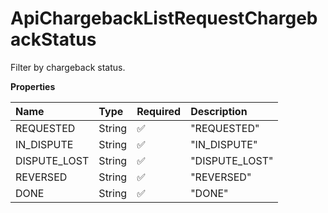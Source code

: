 # ApiChargebackListRequestChargebackStatus

Filter by chargeback status.

**Properties**

| Name         | Type   | Required | Description    |
| :----------- | :----- | :------- | :------------- |
| REQUESTED    | String | ✅       | "REQUESTED"    |
| IN_DISPUTE   | String | ✅       | "IN_DISPUTE"   |
| DISPUTE_LOST | String | ✅       | "DISPUTE_LOST" |
| REVERSED     | String | ✅       | "REVERSED"     |
| DONE         | String | ✅       | "DONE"         |

<!-- This file was generated by liblab | https://liblab.com/ -->
